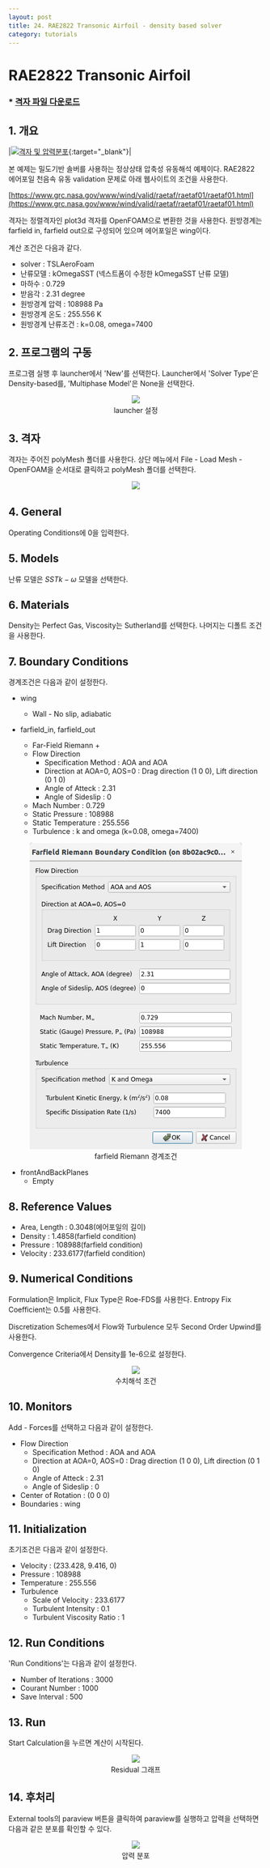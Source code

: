 ```yaml
---
layout: post
title: 24. RAE2822 Transonic Airfoil - density based solver
category: tutorials
---
```


# RAE2822 Transonic Airfoil

### * [격자 파일 다운로드](https://drive.google.com/file/d/1XfaXhTFvdUD5P3-avf8ShqQpn-5D25iy/view?usp=sharing)

## 1. 개요

|[![격자 및 압력분포](https://github.com/nextfoam/baram-pages/raw/main/screenshots/RAE2822/rae-mesh.png "격자 및 압력분포")](https://github.com/nextfoam/baram-pages/raw/main/screenshots/RAE2822/rae-mesh.png){:target="_blank"}|

본 예제는 밀도기반 솔버를 사용하는 정상상태 압축성 유동해석 예제이다. RAE2822 에어포일 천음속 유동 validation 문제로 아래 웹사이트의 조건을 사용한다.

[https://www.grc.nasa.gov/www/wind/valid/raetaf/raetaf01/raetaf01.html](https://www.grc.nasa.gov/www/wind/valid/raetaf/raetaf01/raetaf01.html)

격자는 정렬격자인 plot3d 격자를 OpenFOAM으로 변환한 것을 사용한다. 원방경계는 farfield in, farfield out으로 구성되어 있으며 에어포일은 wing이다.

계산 조건은 다음과 같다.

+ solver : TSLAeroFoam
+ 난류모델 : kOmegaSST (넥스트폼이 수정한 kOmegaSST 난류 모델)
+ 마하수 : 0.729
+ 받음각 : 2.31 degree
+ 원방경계 압력 : 108988 Pa
+ 원방경계 온도 : 255.556 K
+ 원방경계 난류조건 : k=0.08, omega=7400 


## 2. 프로그램의 구동

프로그램 실행 후 launcher에서 'New'를 선택한다. Launcher에서 'Solver Type'은 Density-based를, 'Multiphase Model'은 None을 선택한다.

<p align='center'>
    <img src="https://github.com/nextfoam/baram-pages/raw/main/screenshots/RAE2822/launcher-densityBased.png"> 
    <br> launcher 설정
</p>

## 3. 격자

격자는 주어진 polyMesh 폴더를 사용한다. 상단 메뉴에서 File - Load Mesh - OpenFOAM을 순서대로 클릭하고 polyMesh 폴더를 선택한다. <br>

<p align='center'>
    <img src="https://github.com/nextfoam/baram-pages/raw/main/screenshots/mixingPipe/1.2.png"><br>
</p>

## 4. General

Operating Conditions에 0을 입력한다. 

## 5. Models

난류 모델은 $SST k - \omega$ 모델을 선택한다.

## 6. Materials

Density는 Perfect Gas, Viscosity는 Sutherland를 선택한다. 나머지는 디폴트 조건을 사용한다.
<br>

## 7. Boundary Conditions

경계조건은 다음과 같이 설정한다.

* wing
  + Wall - No slip, adiabatic 

* farfield_in, farfield_out
  + Far-Field Riemann  + 
  + Flow Direction
      + Specification Method : AOA and AOA
      + Direction at AOA=0, AOS=0 : Drag direction (1 0 0), Lift direction (0 1 0)
      + Angle of Atteck : 2.31
      + Angle of Sideslip : 0 
  + Mach Number : 0.729
  + Static Pressure : 108988
  + Static Temperature : 255.556  
  + Turbulence : k and omega (k=0.08, omega=7400)
  
<p align='center'>
    <img src="https://github.com/nextfoam/baram-pages/raw/main/screenshots/RAE2822/rae-farfield.png"> 
    <br> farfield Riemann 경계조건
</p>

+ frontAndBackPlanes
  + Empty
  
## 8. Reference Values

+ Area, Length : 0.3048(에어포일의 길이)
+ Density : 1.4858(farfield condition)
+ Pressure : 108988(farfield condition)
+ Velocity : 233.6177(farfield condition)

## 9. Numerical Conditions

Formulation은 Implicit, Flux Type은 Roe-FDS를 사용한다. Entropy Fix Coefficient는 0.5를 사용한다. 

Discretization Schemes에서 Flow와 Turbulence 모두 Second Order Upwind를 사용한다.

Convergence Criteria에서 Density를 1e-6으로 설정한다.

<p align='center'>
    <img src="https://github.com/nextfoam/baram-pages/raw/main/screenshots/RAE2822/rae-nume.png"> 
    <br> 수치해석 조건
</p>

## 10. Monitors

Add - Forces를 선택하고 다음과 같이 설정한다.

+ Flow Direction
    + Specification Method : AOA and AOA
    + Direction at AOA=0, AOS=0 : Drag direction (1 0 0), Lift direction (0 1 0)
    + Angle of Atteck : 2.31
    + Angle of Sideslip : 0 
+ Center of Rotation : (0 0 0)
+ Boundaries : wing


## 11. Initialization

초기조건은 다음과 같이 설정한다.

+ Velocity : (233.428, 9.416, 0)
+ Pressure : 108988
+ Temperature : 255.556
+ Turbulence
  + Scale of Velocity : 233.6177
  + Turbulent Intensity : 0.1
  + Turbulent Viscosity Ratio : 1 


## 12. Run Conditions

'Run Conditions'는 다음과 같이 설정한다.

+ Number of Iterations : 3000
+ Courant Number : 1000
+ Save Interval : 500

## 13. Run

Start Calculation을 누르면 계산이 시작된다.

<p align='center'>
    <img src="https://github.com/nextfoam/baram-pages/raw/main/screenshots/RAE2822/rae-run.png"> 
    <br> Residual 그래프
</p>



## 14. 후처리

External tools의 paraview 버튼을 클릭하여 paraview를 실행하고 압력을 선택하면 다음과 같은 분포를 확인할 수 있다.

<p align='center'>
    <img src="https://github.com/nextfoam/baram-pages/raw/main/screenshots/RAE2822/rae-paraview.png"> 
    <br> 압력 분포
</p>


